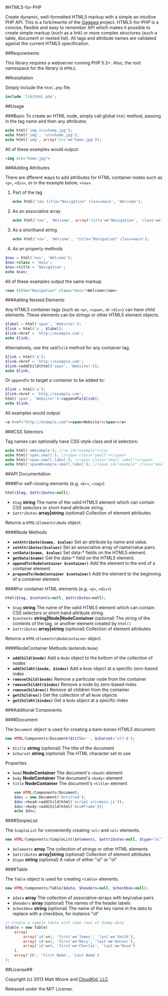 #HTML5-for-PHP

Create dynamic, well-formatted HTML5 markup with a simple an intuitive PHP API. This is a fork/rewrite of the [Gagawa](https://code.google.com/p/gagawa/) project. HTML5-for-PHP is a concise, flexible and easy to remember API which makes it possible to create simple markup (such as a link) or more complex structures (such a table, document or nested list). All tags and attribute names are validated against the current HTML5 specification.

##Requirements


This library requires a webserver running PHP 5.3+. Also, the root namespace for the library is `HTML5`.

##Installation

Simply include the `html.php` file. 

```php
include 'lib/html.php';
```

##Usage

###Basic
To create an HTML node, simply call global `html` method, passing in the tag name and then any attributes.

```php
echo html('img src=home.jpg');
echo html('img', 'src=home.jpg'); 
echo html('img', array('src'=>'home.jpg')); 
```

All of these examples would output:

```html
<img src="home.jpg">
```

###Adding Attributes

There are  dfferent ways to add attributes for HTML container nodes such as `<p>`, `<div>`, or in the example below, `<nav>`.

1. Part of the tag

    ```php
    echo html('nav title="Navigation" class=main', 'Welcome');
    ```
    
2. As an associative array

	```php
    echo html('nav', 'Welcome', array('title'=>'Navigation', 'class'=>'main'));
    ```

3. As a shorthand string

	```php
    echo html('nav', 'Welcome', 'title="Navigation" class=main');
    ```
    
4. As an property methods

  ```php
  $nav = html('nav', 'Welcome');
  $nav->class = 'main';
  $nav->title = 'Navigation';
  echo $nav;
  ```

All of these examples output the same markup:
```html
<nav title="Navigation" class="main">Welcome</nav>
```

###Adding Nested Elements

Any HTML5 container tags (such as `<p>`, `<span>`, or `<div>`) can have child elements. These elements can be strings or other HTML5 element objects.

```php
$label = html('span', 'Website!');
$link = html('a', $label);
$link->href = 'http://example.com';
echo $link; 
```

Alternatively, use the `addChild` method for any container tag.

```php
$link = html('a');
$link->href = 'http://example.com';
$link->addChild(html('span', 'Website!'));
echo $link;
```

Or `appendTo` to target a container to be added to:

```php
$link = html('a');
$link->href = 'http://example.com';
html('span', 'Website!')->appendTo($link);
echo $link;
```
All examples would output:

```html
<a href="http://example.com"><span>Website!</span></a> 
```

###CSS Selectors

Tag names can optionally have CSS-style class and id selectors:

```php
echo html('a#example'); //<a id="example"></a>
echo html('span.small'); //<span class="small"></span>
echo html('span.small.label'); //<span class="small label"></span>
echo html('span#example.small.label'); //<span id="example" class="small label"></span>
```

##API Documentation

####For self-closing elements (e.g. `<br>`, `<img>`) 

```php
html($tag, $attributes=null);
```
+	`$tag` **string** The name of the valid HTML5 element which can contain CSS selectors or short-hand attribute string.
+   `$attributes` **array|string** (optional) Collection of element attributes

Returns a `HTML\Elements\Node` object.

####Node Methods

+ **`setAttribute($name, $value)`** Set an attribute by name and value.
+ **`setAttributes($values)`** Set an associative array of name/value pairs.
+ **`setData($name, $value)`** Set data-* fields on the HTML5 element.
+ **`getData($name)`** Get the data-* field on the HTML5 element.
+ **`appendTo(NodeContainer $container)`** Add the element to the end of a container element. 
+ **`prependTo(NodeContainer $container)`** Add the element to the beginning of a container element.

####For container HTML elements (e.g. `<p>`, `<div>`)

```php
html($tag, $contents=null, $attributes=null);
```
+	`$tag` **string** The name of the valid HTML5 element which can contain CSS selectors or short-hand attribute string.
+   `$contents` **string|Node|NodeContainer** (optional) The string of the contents of the tag, or another element created by `html()`
+   `$attributes` **array|string** (optional) Collection of element attributes

Returns a `HTML\Elements\NodeContainer` object.

####NodeContainer Methods (extends `Node`)

+ **`addChild($node)`** Add a `Node` object to the bottom of the collection of nodes
+ **`addChildAt($node, $index)`** Add a `Node` object at a specific zero-based index
+ **`removeChild($node)`**  Remove a particular node from the container
+ **`removeChildAt($index)`** Remove a node by zero-based index
+ **`removeChildren()`** Remove all children from the container
+ **`getChildren()`**  Get the collection of all `Node` objects
+ **`getChildAt($index)`** Get a `Node` object at a specific index

###Additional Components

####Document

The `Document` object is used for creating a bare-bones HTML5 document.

```php
new HTML/Components/Document($title='', $charset='utf-8');
```
+ `$title` **string** (optional) The title of the document
+ `$charset` **string** (optional) The HTML character set to use

Properties

+ `head` **NodeContainer** The document's `<head>` element
+ `body` **NodeContainer** The document's `<body>` element
+ `title` **NodeContainer** The document's `<title>` element

```php
	use HTML/Components/Document;
	$doc = new Document('Untitled');
    $doc->head->addChild(html('script src=main.js'));
    $doc->body->addChild(html('div#frame'));
    echo $doc;
```

####SimpleList

The `SimpleList` for conveniently creating `<ul>` and `<ol>` elements.

```php
new HTML/Components/SimpleList($elements, $attributes=null, $type="ul");
```

+ `$elements` **array** The collection of strings or other HTML elements
+ `$attributes` **array|string** (optional) Collection of element attributes
+ `$type` **string** (optional) A value of either "ul" or "ol"

####Table

The `Table` object is used for creating `<table>` elements.

```php
new HTML/Components/Table($data, $headers=null, $checkbox=null);
```

+ `$data` **array** The collection of associative-arrays with key/value pairs
+ `$headers` **array** (optional) The names of the header labels
+ `$checkbox` **string** (optional) The name of the key name in the data to replace with a checkbox, for instance "id"

```php
// Create a sample table with some rows of dummy data
$table = new Table(
    array(
        array('id'=>1, 'first'=>'James', 'last'=>'Smith'),
        array('id'=>2, 'first'=>'Mary', 'last'=>'Denver'),
        array('id'=>3, 'first'=>'Charlie', 'last'=>'Rose')
    ),
    array('ID', 'First Name', 'Last Name')
);
```

##License##

Copyright (c) 2013 Matt Moore and [CloudKid, LLC](http://cloudkid.com)

Released under the MIT License.